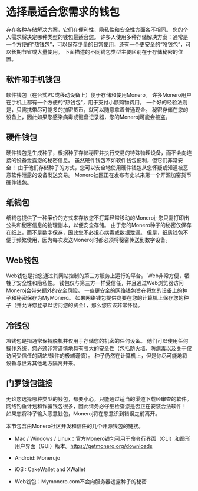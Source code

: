 # 选择最适合您需求的钱包

存在各种存储解决方案，它们在便利性，隐私性和安全性方面各不相同。 您的个人需求将决定哪种类型的钱包最适合您。 许多人使用多种存储解决方案：通常是一个方便的“热钱包”，可以保存少量的日常使用，还有一个更安全的“冷钱包”，可以长期节省或大量使用。 下面描述的不同钱包类型主要区别在于存储秘密的位置。

## 软件和手机钱包

软件钱包（在台式PC或移动设备上）便于存储和使用Monero。 许多Monero用户在手机上都有一个方便的“热钱包”，用于支付小额购物费用。 一个好的经验法则是，只需携带尽可能多的加密货币，就可以随意拿着普通现金。 秘密存储在您的设备上，因此如果您感染病毒或键盘记录器，您的Moneroj可能会被盗。

## 硬件钱包

硬件钱包是生成种子，根据种子存储秘密并执行交易的特殊物理设备，而不会向连接的设备泄露您的秘密信息。 虽然硬件钱包不如软件钱包便利，但它们非常安全！ 由于他们存储种子的方式，您可以安全地使用硬件钱包从您怀疑或知道被恶意软件泄露的设备发送交易。 Monero社区正在发布有史以来第一个开源加密货币硬件钱包。

## 纸钱包

纸钱包提供了一种廉价的方式来存放您不打算经常移动的Moneroj; 您只需打印出公共和秘密信息的物理副本，以便安全存储。 由于您的Monero种子的秘密仅保存在纸上，而不是数字保存，因此您不必担心病毒或数据泄漏。 但是，纸质钱包不便于频繁使用，因为每次发送Moneroj时都必须将秘密传送到数字设备。

## Web钱包

Web钱包是指您通过其网站控制的第三方服务上运行的平台。 Web非常方便，牺牲了安全性和隐私性。 钱包仅与第三方一样受信任，并且通过Web浏览器访问Moneroj会带来额外的安全风险。 一些更安全的网络钱包旨在将您的设备上的种子和秘密保存为MyMonero。 如果网络钱包提供商要在您的计算机上保存您的种子（并允许您登录以访问您的资金），那么您应该非常怀疑。

## 冷钱包

冷钱包是指通常保持脱机并仅用于存储您的机密的任何设备。 他们可以使用任何操作系统，您必须非常谨慎地具有强大的安全性（包括防火墙，防病毒以及关于仅访问受信任的网站/软件的极端谨慎）。 种子仍然在计算机上，但是你尽可能地将设备与世界其他地方隔离开来。

## 门罗钱包链接

无论您选择哪种类型的钱包，都要小心，只能通过适当的渠道下载经审查的软件。 网络钓鱼计划和诈骗钱包很多，因此请务必仔细检查您是否正在安装合法软件！ 如果您将种子输入恶意钱包，Moneroj将在您意识到错误之前离开。

本节包含由Monero社区开发和信任的几个开源钱包的链接。

- Mac / Windows / Linux：官方Monero钱包可用于命令行界面（CLI）和图形用户界面（GUI）版本。https://getmonero.org/downloads

- Android: Monerujo
- iOS : CakeWallet and XWallet
- Web钱包：Mymonero.com不会向服务器透露种子的秘密

